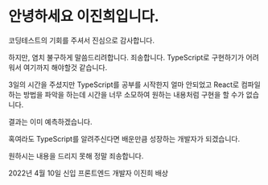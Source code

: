 # 안녕하세요 이진희입니다. 

코딩테스트의 기회를 주셔서 진심으로 감사합니다.

하지만, 염치 불구하게 말씀드리려합니다. 
죄송합니다. TypeScript로 구현하기가 어려워서 여기까지 해야할것 같습니다.

3일의 시간을 주셨지만 TypeScript를 공부를 시작한지 얼마 안되었고 
React로 컴파일하는 방법을 파악을 하는데 시간을 너무 소모하여 
원하는 내용처럼 구현을 할 수가 없습니다. 

결과는 이미 예측하겠습니다. 

혹여라도 TypeScript를 알려주신다면 배운만큼 성장하는 개발자가 되겠습니다. 

원하시는 내용을 드리지 못해 정말 죄송합니다. 

2022년 4월 10일 
신입 프론트엔드 개발자 이진희 배상 

